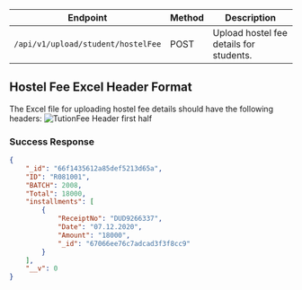| Endpoint                                | Method | Description                                           |
|-----------------------------------------|--------|-------------------------------------------------------|
| `/api/v1/upload/student/hostelFee`     | POST   | Upload hostel fee details for students.              |

## Hostel Fee Excel Header Format

The Excel file for uploading hostel fee details should have the following headers:
![TutionFee  Header first half](https://github.com/revanthkumarJ/Finance-API/blob/main/images/HostelFeeHeader.png)


### Success Response
```json
{
    "_id": "66f1435612a85def5213d65a",
    "ID": "R081001",
    "BATCH": 2008,
    "Total": 18000,
    "installments": [
        {
            "ReceiptNo": "DUD9266337",
            "Date": "07.12.2020",
            "Amount": "18000",
            "_id": "67066ee76c7adcad3f3f8cc9"
        }
    ],
    "__v": 0
}
```
